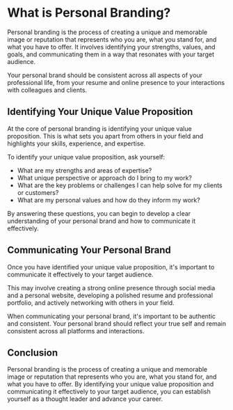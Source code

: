 What is Personal Branding?
=================================================================

Personal branding is the process of creating a unique and memorable image or reputation that represents who you are, what you stand for, and what you have to offer. It involves identifying your strengths, values, and goals, and communicating them in a way that resonates with your target audience.

Your personal brand should be consistent across all aspects of your professional life, from your resume and online presence to your interactions with colleagues and clients.

Identifying Your Unique Value Proposition
-----------------------------------------

At the core of personal branding is identifying your unique value proposition. This is what sets you apart from others in your field and highlights your skills, experience, and expertise.

To identify your unique value proposition, ask yourself:

* What are my strengths and areas of expertise?
* What unique perspective or approach do I bring to my work?
* What are the key problems or challenges I can help solve for my clients or customers?
* What are my personal values and how do they inform my work?

By answering these questions, you can begin to develop a clear understanding of your personal brand and how to communicate it effectively.

Communicating Your Personal Brand
---------------------------------

Once you have identified your unique value proposition, it's important to communicate it effectively to your target audience.

This may involve creating a strong online presence through social media and a personal website, developing a polished resume and professional portfolio, and actively networking with others in your field.

When communicating your personal brand, it's important to be authentic and consistent. Your personal brand should reflect your true self and remain consistent across all platforms and interactions.

Conclusion
----------

Personal branding is the process of creating a unique and memorable image or reputation that represents who you are, what you stand for, and what you have to offer. By identifying your unique value proposition and communicating it effectively to your target audience, you can establish yourself as a thought leader and advance your career.
